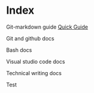 # Index #

Git-markdown guide 
[Quick Guide](https://github.com/ChuckFisher313/Resources/docs/markdown/git-markdown.md)

Git and github docs 

Bash docs 

Visual studio code docs

Technical writing docs

Test